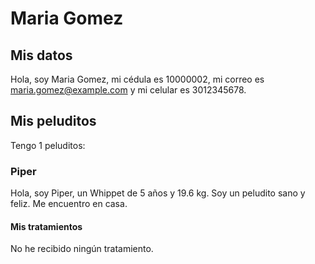 # Maria Gomez

## Mis datos

Hola, soy Maria Gomez, mi cédula es 10000002, mi correo es maria.gomez@example.com y mi celular es 3012345678.

## Mis peluditos

Tengo 1 peluditos:

### Piper

Hola, soy Piper, un Whippet de 5 años y 19.6 kg.
Soy un peludito sano y feliz.
Me encuentro en casa.

#### Mis tratamientos

No he recibido ningún tratamiento.

